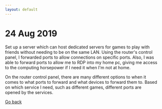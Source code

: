 ```yaml
---
layout: default
---
```

# 24 Aug 2019

Set up a server which can host dedicated servers for games to play with friends without needing to be on the same LAN. Using the router's control panel, I forwarded ports to allow connections on specific ports. Also, I was able to forward ports to allow me to RDP into my home pc, giving me access to the computing horsepower if I need it when I'm not at home.

On the router control panel, there are many different options to when it comes to what ports to forward and what devices to forward them to. Based on which service I need, such as different games, different ports are opened by the services.

[Go back](./)
